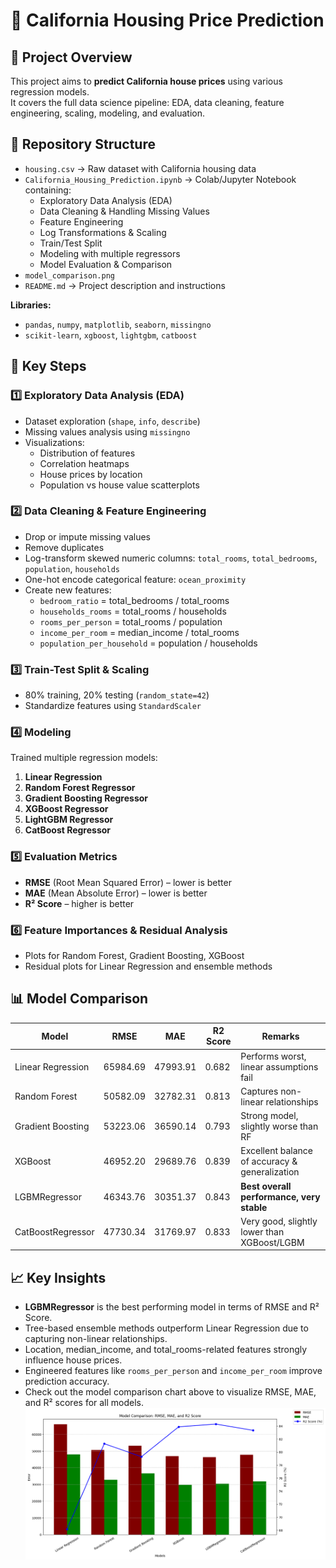 # 🏡 California Housing Price Prediction

## 📌 Project Overview
This project aims to **predict California house prices** using various regression models.  
It covers the full data science pipeline: EDA, data cleaning, feature engineering, scaling, modeling, and evaluation.

## 📂 Repository Structure
- `housing.csv` → Raw dataset with California housing data  
- `California_Housing_Prediction.ipynb` → Colab/Jupyter Notebook containing:
  - Exploratory Data Analysis (EDA)
  - Data Cleaning & Handling Missing Values
  - Feature Engineering
  - Log Transformations & Scaling
  - Train/Test Split
  - Modeling with multiple regressors
  - Model Evaluation & Comparison
- `model_comparison.png`
- `README.md` → Project description and instructions


**Libraries:**
- `pandas`, `numpy`, `matplotlib`, `seaborn`, `missingno`  
- `scikit-learn`, `xgboost`, `lightgbm`, `catboost`  

## 🔑 Key Steps

### 1️⃣ Exploratory Data Analysis (EDA)
- Dataset exploration (`shape`, `info`, `describe`)  
- Missing values analysis using `missingno`  
- Visualizations:  
  - Distribution of features  
  - Correlation heatmaps  
  - House prices by location  
  - Population vs house value scatterplots  

### 2️⃣ Data Cleaning & Feature Engineering
- Drop or impute missing values  
- Remove duplicates  
- Log-transform skewed numeric columns: `total_rooms`, `total_bedrooms`, `population`, `households`  
- One-hot encode categorical feature: `ocean_proximity`  
- Create new features:  
  - `bedroom_ratio` = total_bedrooms / total_rooms  
  - `households_rooms` = total_rooms / households  
  - `rooms_per_person` = total_rooms / population  
  - `income_per_room` = median_income / total_rooms  
  - `population_per_household` = population / households  

### 3️⃣ Train-Test Split & Scaling
- 80% training, 20% testing (`random_state=42`)  
- Standardize features using `StandardScaler`  

### 4️⃣ Modeling
Trained multiple regression models:  
1. **Linear Regression**  
2. **Random Forest Regressor**  
3. **Gradient Boosting Regressor**  
4. **XGBoost Regressor**  
5. **LightGBM Regressor**  
6. **CatBoost Regressor**  

### 5️⃣ Evaluation Metrics
- **RMSE** (Root Mean Squared Error) – lower is better  
- **MAE** (Mean Absolute Error) – lower is better  
- **R² Score** – higher is better  

### 6️⃣ Feature Importances & Residual Analysis
- Plots for Random Forest, Gradient Boosting, XGBoost  
- Residual plots for Linear Regression and ensemble methods  

## 📊 Model Comparison

| Model                  | RMSE       | MAE        | R2 Score | Remarks                   |
|------------------------|-----------|-----------|----------|---------------------------|
| Linear Regression      | 65984.69  | 47993.91  | 0.682    | Performs worst, linear assumptions fail |
| Random Forest          | 50582.09  | 32782.31  | 0.813    | Captures non-linear relationships |
| Gradient Boosting      | 53223.06  | 36590.14  | 0.793    | Strong model, slightly worse than RF |
| XGBoost                | 46952.20  | 29689.76  | 0.839    | Excellent balance of accuracy & generalization |
| LGBMRegressor          | 46343.76  | 30351.37  | 0.843    | **Best overall performance, very stable** |
| CatBoostRegressor      | 47730.34  | 31769.97  | 0.833    | Very good, slightly lower than XGBoost/LGBM |


## 📈 Key Insights
- **LGBMRegressor** is the best performing model in terms of RMSE and R² Score.  
- Tree-based ensemble methods outperform Linear Regression due to capturing non-linear relationships.  
- Location, median_income, and total_rooms-related features strongly influence house prices.  
- Engineered features like `rooms_per_person` and `income_per_room` improve prediction accuracy.
- Check out the model comparison chart above to visualize RMSE, MAE, and R² scores for all models.
 ![Model Comparison](model_comparison.png)
